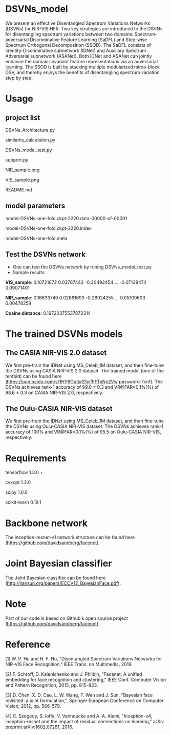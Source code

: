 # DSVNs_model
We present an effective Disentangled Spectrum Variations Networks (DSVNs) for NIR-VIS HFR. Two key strategies are introduced to the DSVNs for disentangling spectrum variations between two domains: Spectrum-adversarial Discriminative Feature Learning (SaDFL) and Step-wise Spectrum Orthogonal Decomposition (SSOD). The SaDFL consists of Identity-Discriminative subnetwork (IDNet) and Auxiliary Spectrum Adversarial subnetwork (ASANet). Both IDNet and ASANet can jointly enhance the domain-invariant feature representations via an adversarial learning. The SSOD is built by stacking multiple modularized mirco-block DSV, and thereby enjoys the benefits of disentangling spectrum variation step by step.

# Usage
## project list

DSVNs_Architecture.py

similarity_calculation.py

DSVNs_model_test.py

support.py

NIR_sample.png

VIS_sample.png

README.md

## model parameters

model-DSVNs-one-fold.ckpt-2220.data-00000-of-00001

model-DSVNs-one-fold.ckpt-2220.index

model-DSVNs-one-fold.meta

## Test the DSVNs network
+ One can test the DSVNs network by runing DSVNs_model_test.py. 
+ Sample results:

**VIS_sample**: 0.10721672  0.03787442 -0.20492454  ... -0.07138474  0.09071401

**NIR_sample**: 0.16633749  0.02881693 -0.26924255  ...  0.05109603  0.00478259

**Cosine distance**: 0.19720375537872314
# The trained DSVNs models

## The CASIA NIR-VIS 2.0 dataset
We first pre-train the IDNet using MS_Celeb_1M dataset, and then fine-tune the DSVNs using CASIA NIR-VIS 2.0 dataset. The trained model (one of the tenfold) can be found here (https://pan.baidu.com/s/1HY6OutkrS1yjfFFTxNv2Vw password: fcnf). The DSVNs achieves rank-1 accuracy of 99.0 ± 0.3 and VR@FAR=0.1%(%) of 98.6 ± 0.3 on CASIA NIR-VIS 2.0, respectively.

## The Oulu-CASIA NIR-VIS dataset
We first pre-train the IDNet using MS_Celeb_1M dataset, and then fine-tune the DSVNs using Oulu-CASIA NIR-VIS dataset. The DSVNs achieves rank-1 accuracy of 100% and VR@FAR=0.1%(%) of 95.5 on Oulu-CASIA NIR-VIS, respectively.

# Requirements
tensorflow 1.3.0 + 

cvxopt 1.2.0 

scipy 1.0.0 

scikit-learn 0.19.1 

# Backbone network
The inception-resnet-v1 network structure can be found here (https://github.com/davidsandberg/facenet). 

# Joint Bayesian classifier
The Joint Bayesian classifier can be found here (http://jiansun.org/papers/ECCV12_BayesianFace.pdf).

# Note
Part of our code is based on Github's open source project (https://github.com/davidsandberg/facenet).

# Reference
[1] W. P. Hu and H. F. Hu, "Disentangled Spectrum Variations Networks for NIR-VIS Face Recognition," IEEE Trans. on Multimedia, 2019.

[2] F. Schroff, D. Kalenichenko and J. Philbin, "Facenet: A unified embedding for face recognition and clustering," IEEE Conf. Computer Vision and Pattern Recognition, 2015, pp. 815-823.

[3] D. Chen, X. D. Cao, L. W. Wang, F. Wen and J. Sun, "Bayesian face revisited: a joint formulation,". Springer European Conference on Computer Vision, 2012, pp. 566-579.

[4] C. Szegedy, S. Ioffe, V. Vanhoucke and A. A. Alemi, "Inception-v4, inception-resnet and the impact of residual connections on learning," arXiv preprint arXiv:1602.07261, 2016.
